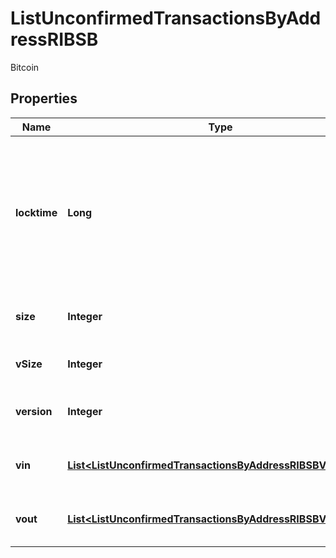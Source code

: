 

# ListUnconfirmedTransactionsByAddressRIBSB

Bitcoin

## Properties

| Name | Type | Description | Notes |
|------------ | ------------- | ------------- | -------------|
|**locktime** | **Long** | Represents the locktime on the transaction on the specific blockchain, i.e. the blockheight at which the transaction is valid. |  |
|**size** | **Integer** | Represents the total size of this transaction. |  |
|**vSize** | **Integer** | Defines the transaction&#39;s virtual size. |  |
|**version** | **Integer** | Defines the version of the transaction. |  |
|**vin** | [**List&lt;ListUnconfirmedTransactionsByAddressRIBSBVinInner&gt;**](ListUnconfirmedTransactionsByAddressRIBSBVinInner.md) | Represents the transaction inputs. |  |
|**vout** | [**List&lt;ListUnconfirmedTransactionsByAddressRIBSBVoutInner&gt;**](ListUnconfirmedTransactionsByAddressRIBSBVoutInner.md) | Represents the transaction outputs. |  |



